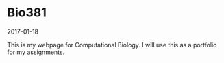 # Bio381

2017-01-18

This is my webpage for Computational Biology.
I will use this as a portfolio for my assignments. 
